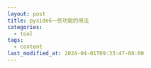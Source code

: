 ```yaml
---
layout: post
title: pyside6一些功能的用法
categories:
  - tool
tags:
  - content
last_modified_at: 2024-04-01T09:33:47-08:00
---
```

